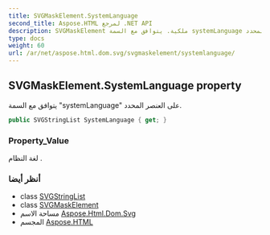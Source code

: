```yaml
---
title: SVGMaskElement.SystemLanguage
second_title: Aspose.HTML لمرجع .NET API
description: SVGMaskElement ملكية. يتوافق مع السمة systemLanguage على العنصر المحدد.
type: docs
weight: 60
url: /ar/net/aspose.html.dom.svg/svgmaskelement/systemlanguage/
---
```

## SVGMaskElement.SystemLanguage property

يتوافق مع السمة "systemLanguage" على العنصر المحدد.

```csharp
public SVGStringList SystemLanguage { get; }
```

### Property_Value

لغة النظام .

### أنظر أيضا

* class [SVGStringList](../../../aspose.html.dom.svg.datatypes/svgstringlist/)
* class [SVGMaskElement](../)
* مساحة الاسم [Aspose.Html.Dom.Svg](../../svgmaskelement/)
* المجسم [Aspose.HTML](../../../)


